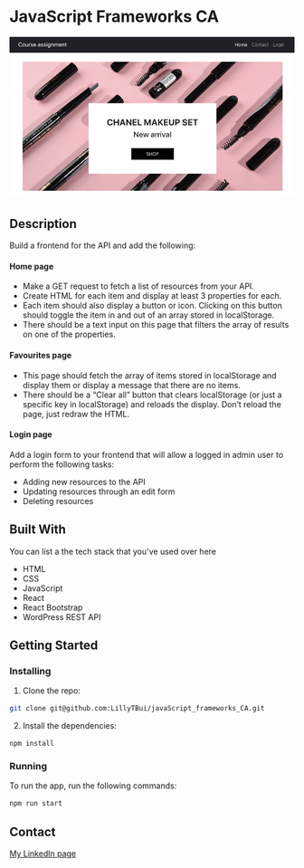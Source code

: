 # JavaScript Frameworks CA

![image](homepage_screenshot.png)

## Description

Build a frontend for the API and add the following:

#### Home page
- Make a GET request to fetch a list of resources from your API.
- Create HTML for each item and display at least 3 properties for each.
- Each item should also display a button or icon. Clicking on this button should toggle the item in and out of an array stored in localStorage.
- There should be a text input on this page that filters the array of results on one of the properties.

#### Favourites page
- This page should fetch the array of items stored in localStorage and display them or display a message that there are no items.
- There should be a “Clear all” button that clears localStorage (or just a specific key in localStorage) and reloads the display. Don’t reload the page, just redraw the HTML.

#### Login page
Add a login form to your frontend that will allow a logged in admin user to perform the following tasks:
- Adding new resources to the API
- Updating resources through an edit form
- Deleting resources

## Built With

You can list a the tech stack that you've used over here

- HTML
- CSS
- JavaScript
- React
- React Bootstrap
- WordPress REST API

## Getting Started

### Installing

1. Clone the repo:

```bash
git clone git@github.com:LillyTBui/javaScript_frameworks_CA.git
```

2. Install the dependencies:

```
npm install
```

### Running

To run the app, run the following commands:

```bash
npm run start
```

## Contact

[My LinkedIn page](https://www.linkedin.com/in/lilly-thi-bui-479920233/)
